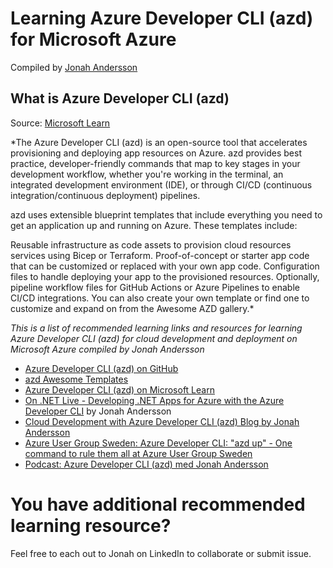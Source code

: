 # Learning Azure Developer CLI (azd) for Microsoft Azure
Compiled by [Jonah Andersson](https://www.linkedin.com/in/jonahandersson/)

## What is Azure Developer CLI (azd) 
Source: [Microsoft Learn](https://learn.microsoft.com/en-us/azure/developer/azure-developer-cli/overview)

*The Azure Developer CLI (azd) is an open-source tool that accelerates provisioning and deploying app resources on Azure. azd provides best practice, developer-friendly commands that map to key stages in your development workflow, whether you're working in the terminal, an integrated development environment (IDE), or through CI/CD (continuous integration/continuous deployment) pipelines.

azd uses extensible blueprint templates that include everything you need to get an application up and running on Azure. These templates include:

Reusable infrastructure as code assets to provision cloud resources services using Bicep or Terraform.
Proof-of-concept or starter app code that can be customized or replaced with your own app code.
Configuration files to handle deploying your app to the provisioned resources.
Optionally, pipeline workflow files for GitHub Actions or Azure Pipelines to enable CI/CD integrations.
You can also create your own template or find one to customize and expand on from the Awesome AZD gallery.* 

*This is a list of recommended learning links and resources for learning Azure Developer CLI (azd) for cloud development and deployment on Microsoft Azure compiled by Jonah Andersson*

- [Azure Developer CLI (azd) on GitHub](https://github.com/azure/awesome-azd)
- [azd Awesome Templates](https://azure.github.io/awesome-azd/)
- [Azure Developer CLI (azd) on Microsoft Learn](https://learn.microsoft.com/en-us/azure/developer/azure-developer-cli/?WT.mc_id=linkedin&sharingId=AZ-MVP-5004251)
- [On .NET Live - Developing .NET Apps for Azure with the Azure Developer CLI](https://www.youtube.com/live/mIEYM2U6fIk?si=swAkLw0eF9p5eqe4) by Jonah Andersson
- [Cloud Development with Azure Developer CLI (azd) Blog by Jonah Andersson](https://jonahandersson.tech/cloud-development-with-azure-developer-cli-azd/)
- [Azure User Group Sweden: Azure Developer CLI: "azd up" - One command to rule them all at Azure User Group Sweden](https://www.youtube.com/watch?v=uzmfyHMfKqE)
- [Podcast: Azure Developer CLI (azd) med Jonah Andersson](https://open.spotify.com/episode/51pFDgdT4kBoXOVCP6Vrik)


# You have additional recommended learning resource? 
Feel free to each out to Jonah on LinkedIn to collaborate or submit issue.

